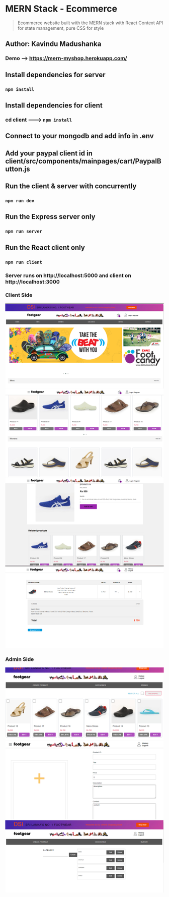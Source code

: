 # MERN Stack - Ecommerce
> Ecommerce website built with the MERN stack with React Context API for state management, pure CSS for style


## Author: Kavindu Madushanka

### Demo --> https://mern-myshop.herokuapp.com/

## Install dependencies for server 
### `npm install`

## Install dependencies for client
### cd client ---> `npm install`

## Connect to your mongodb and add info in .env

## Add your paypal client id in client/src/components/mainpages/cart/PaypalButton.js

## Run the client & server with concurrently
### `npm run dev`

## Run the Express server only
### `npm run server`

## Run the React client only
### `npm run client`

### Server runs on http://localhost:5000 and client on http://localhost:3000

### Client Side
<img src="1.PNG">
<img src="2.PNG">
<img src="3.PNG">
<img src="4.PNG">

### Admin Side
<img src="5.PNG">
<img src="6.PNG">
<img src="7.PNG">

